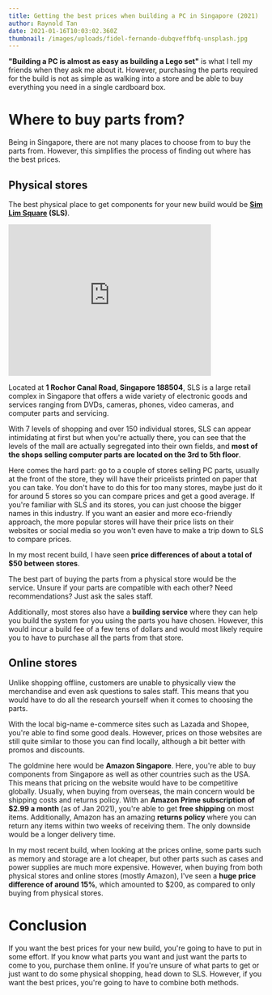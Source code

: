 ```yaml
---
title: Getting the best prices when building a PC in Singapore (2021)
author: Raynold Tan
date: 2021-01-16T10:03:02.360Z
thumbnail: /images/uploads/fidel-fernando-dubqveffbfq-unsplash.jpg
---
```

**"Building a PC is almost as easy as building a Lego set"** is what I tell my friends when they ask me about it. However, purchasing the parts required for the build is not as simple as walking into a store and be able to buy everything you need in a single cardboard box.

# Where to buy parts from?

Being in Singapore, there are not many places to choose from to buy the parts from. However, this simplifies the process of finding out where has the best prices.

## Physical stores

The best physical place to get components for your new build would be **[Sim Lim Square](https://simlimsquare.com.sg/) (SLS)**. 

<iframe src="https://www.google.com/maps/embed?pb=!1m18!1m12!1m3!1d3988.7865647417907!2d103.8507321147539!3d1.303043299049612!2m3!1f0!2f0!3f0!3m2!1i1024!2i768!4f13.1!3m3!1m2!1s0x31da19bbd63d9707%3A0xc74a2b4c417f7f3d!2sSim%20Lim%20Square!5e0!3m2!1sen!2ssg!4v1610792742170!5m2!1sen!2ssg" width="400" height="300" frameborder="0" style="border:0;" allowfullscreen="" aria-hidden="false" tabindex="0"></iframe>

Located at **1 Rochor Canal Road, Singapore 188504**, SLS is a large retail complex in Singapore that offers a wide variety of electronic goods and services ranging from DVDs, cameras, phones, video cameras, and computer parts and servicing.

With 7 levels of shopping and over 150 individual stores, SLS can appear intimidating at first but when you're actually there, you can see that the levels of the mall are actually segregated into their own fields, and **most of the shops selling computer parts are located on the 3rd to 5th floor**.

Here comes the hard part: go to a couple of stores selling PC parts, usually at the front of the store, they will have their pricelists printed on paper that you can take. You don't have to do this for too many stores, maybe just do it for around 5 stores so you can compare prices and get a good average. If you're familiar with SLS and its stores, you can just choose the bigger names in this industry. If you want an easier and more eco-friendly approach, the more popular stores will have their price lists on their websites or social media so you won't even have to make a trip down to SLS to compare prices. 

In my most recent build, I have seen **price differences of about a total of $50 between stores**.

The best part of buying the parts from a physical store would be the service. Unsure if your parts are compatible with each other? Need recommendations? Just ask the sales staff.

Additionally, most stores also have a **building service** where they can help you build the system for you using the parts you have chosen. However, this would incur a build fee of a few tens of dollars and would most likely require you to have to purchase all the parts from that store.  

## Online stores

Unlike shopping offline, customers are unable to physically view the merchandise and even ask questions to sales staff. This means that you would have to do all the research yourself when it comes to choosing the parts. 

With the local big-name e-commerce sites such as Lazada and Shopee, you're able to find some good deals. However, prices on those websites are still quite similar to those you can find locally, although a bit better with promos and discounts.

The goldmine here would be **Amazon Singapore**. Here, you're able to buy components from Singapore as well as other countries such as the USA. This means that pricing on the website would have to be competitive globally. Usually, when buying from overseas, the main concern would be shipping costs and returns policy. With an **Amazon Prime subscription of $2.99 a month** (as of Jan 2021), you're able to get **free shipping** on most items. Additionally, Amazon has an amazing **returns policy** where you can return any items within two weeks of receiving them. The only downside would be a longer delivery time.

In my most recent build, when looking at the prices online, some parts such as memory and storage are a lot cheaper, but other parts such as cases and power supplies are much more expensive. However, when buying from both physical stores and online stores (mostly Amazon), I've seen a **huge price difference of around 15%**, which amounted to $200, as compared to only buying from physical stores. 

# Conclusion

If you want the best prices for your new build, you're going to have to put in some effort. If you know what parts you want and just want the parts to come to you, purchase them online. If you're unsure of what parts to get or just want to do some physical shopping, head down to SLS. However, if you want the best prices, you're going to have to combine both methods.